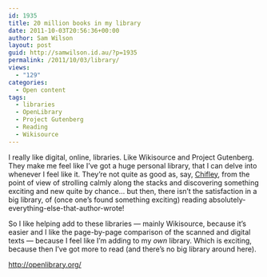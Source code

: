 ```yaml
---
id: 1935
title: 20 million books in my library
date: 2011-10-03T20:56:36+00:00
author: Sam Wilson
layout: post
guid: http://samwilson.id.au/?p=1935
permalink: /2011/10/03/library/
views:
  - "129"
categories:
  - Open content
tags:
  - libraries
  - OpenLibrary
  - Project Gutenberg
  - Reading
  - Wikisource
---
```

I really like digital, online, libraries. Like Wikisource and Project Gutenberg. They make me feel like I’ve got a huge personal library, that I can delve into whenever I feel like it. They’re not quite as good as, say, [Chifley](http://commons.wikimedia.org/wiki/File:Bookshelves_on_the_top_floor_of_the_Chifley_Library.JPG), from the point of view of strolling calmly along the stacks and discovering something exciting and new quite by chance… but then, there isn’t the satisfaction in a big library, of (once one’s found something exciting) reading absolutely-everything-else-that-author-wrote!

So I like helping add to these libraries — mainly Wikisource, because it’s easier and I like the page-by-page comparison of the scanned and digital texts — because I feel like I’m adding to my _own_ library. Which is exciting, because then I’ve got more to read (and there’s no big library around here).

<http://openlibrary.org/>